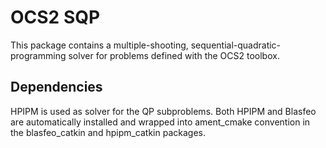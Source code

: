 # OCS2 SQP
This package contains a multiple-shooting, sequential-quadratic-programming solver for problems defined with the OCS2 toolbox.

## Dependencies
HPIPM is used as solver for the QP subproblems. Both HPIPM and Blasfeo are automatically installed and wrapped into ament_cmake convention 
in the blasfeo_catkin and hpipm_catkin packages.